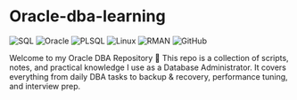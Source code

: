 # Oracle-dba-learning 

![SQL](https://img.shields.io/badge/SQL-Structured%20Query%20Language-blue?logo=sqlite&logoColor=white)
![Oracle](https://img.shields.io/badge/Oracle-Database-red?logo=oracle&logoColor=white)
![PLSQL](https://img.shields.io/badge/PL%2FSQL-Programming-green?logo=oracle&logoColor=white)
![Linux](https://img.shields.io/badge/Linux-Server-black?logo=linux&logoColor=white)
![RMAN](https://img.shields.io/badge/RMAN-Backup%20%26%20Recovery-orange?logo=databricks&logoColor=white)
![GitHub](https://img.shields.io/badge/GitHub-Repository-lightgrey?logo=github)

Welcome to my Oracle DBA Repository 🚀
This repo is a collection of scripts, notes, and practical knowledge I use as a Database Administrator.
It covers everything from daily DBA tasks to backup & recovery, performance tuning, and interview prep.
